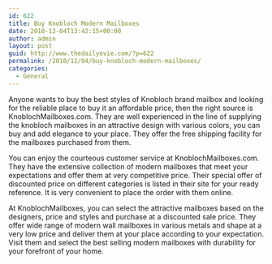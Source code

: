 ```yaml
---
id: 622
title: Buy Knobloch Modern Mailboxes
date: 2010-12-04T13:42:15+00:00
author: admin
layout: post
guid: http://www.thedailyevie.com/?p=622
permalink: /2010/12/04/buy-knobloch-modern-mailboxes/
categories:
  - General
---
```

Anyone wants to buy the best styles of Knobloch brand mailbox and looking for the reliable place to buy it an affordable price, then the right source is KnoblochMailboxes.com. They are well experienced in the line of supplying the knobloch mailboxes in an attractive design with various colors, you can buy and add elegance to your place. They offer the free shipping facility for the mailboxes purchased from them.

You can enjoy the courteous customer service at KnoblochMailboxes.com. They have the extensive collection of modern mailboxes that meet your expectations and offer them at very competitive price. Their special offer of discounted price on different categories is listed in their site for your ready reference. It is very convenient to place the order with them online.

At KnoblochMailboxes, you can select the attractive mailboxes based on the designers, price and styles and purchase at a discounted sale price. They offer wide range of modern wall mailboxes in various metals and shape at a very low price and deliver them at your place according to your expectation. Visit them and select the best selling modern mailboxes with durability for your forefront of your home.